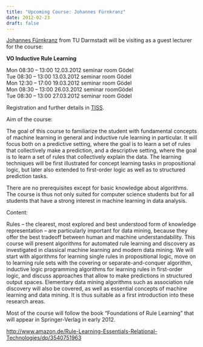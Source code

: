 ```yaml
---
title: "Upcoming Course: Johannes Fürnkranz"
date: 2012-02-23
draft: false
---
```


<p><a href="http://www.ke.tu-darmstadt.de/staff/juffi" target="_blank">Johannes Fürnkranz</a> from TU Darmstadt will be visiting as a guest lecturer for the course:</p>
<p><strong>VO Inductive Rule Learning</strong></p>
<p>Mon 08:30 – 13:00 12.03.2012 seminar room Gödel <br>Tue 08:30 – 13:00 13.03.2012 seminar room Gödel <br>Mon 12:30 – 17:00 19.03.2012 seminar room Gödel <br>Mon 08:30 – 13:00 26.03.2012 seminar roomGödel <br>Tue 08:30 – 13:00 27.03.2012 seminar room Gödel</p>
<p>Registration and further details in <a href="https://tiss.tuwien.ac.at/course/courseDetails.xhtml?courseNr=184732" target="_blank">TISS</a>.</p>
<p>Aim of the course:</p>
<p>The goal of this course to familiarize the student with fundamental concepts of machine learning in general and inductive rule learning in particular. It will focus both on a predictive setting, where the goal is to learn a set of rules that collectively make a prediction, and a descriptive setting, where the goal is to learn a set of rules that collectively explain the data. The learning techniques will be first illustrated for concept learning tasks in propositional logic, but later also extended to first-order logic as well as to structured prediction tasks.</p>
<p>There are no prerequisites except for basic knowledge about algorithms. The course is thus not only suited for computer science students but for all students that have a strong interest in machine learning in data analysis.</p>
<p>Content:</p>
<p>Rules – the clearest, most explored and best understood form of knowledge representation – are particularly important for data mining, because they offer the best tradeoff between human and machine understandability. This course will present algorithms for automated rule learning and discovery as investigated in classical machine learning and modern data mining. We will start with algorithms for learning single rules in propositional logic, move on to learning rule sets with the covering or separate-and-conquer algorithm, inductive logic programming algorithms for learning rules in first-order logic, and discuss approaches that allow to make predictions in structured output spaces. Elementary data mining algorithms such as association rule discovery will also be covered, as well as essential concepts of machine learning and data mining. It is thus suitable as a first introduction into these research areas.</p>
<p>Most of the course will follow the book “Foundations of Rule Learning” that will appear in Springer-Verlag in early 2012.</p>
<p><a href="http://www.amazon.de/Rule-Learning-Essentials-Relational-Technologies/dp/3540751963" target="_blank">http://www.amazon.de/Rule-Learning-Essentials-Relational-Technologies/dp/3540751963</a></p>
<div class="fix"><!----></div>
